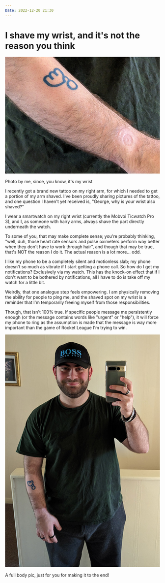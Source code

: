 ```yaml
---
Date: 2022-12-20 21:30
---
```


# I shave my wrist, and it's not the reason you think

![A picture of George's arm, showing a shaved part for his new tattoo but also a shaved wrist.](https://raw.githubusercontent.com/george-probably/chachanidze.com/main/Images/I%20shave%20my%20wrist%2C%20and%20it's%20not%20the%20reason%20you%20think/Tattoo%20Close-Up.jpg)
<div class="caption"><p>Photo by me, since, you know, it's my wrist</p></div>

I recently got a brand new tattoo on my right arm, for which I needed to get a portion of my arm shaved. I've been proudly sharing pictures of the tattoo, and one question I haven't yet received is, "George, why is your wrist also shaved?"

I wear a smartwatch on my right wrist (currently the Mobvoi Ticwatch Pro 3), and I, as someone with hairy arms, always shave the part directly underneath the watch. 

To some of you, that may make complete sense; you're probably thinking, "well, duh, those heart rate sensors and pulse oximeters perform way better when they don't have to work through hair", and though that may be true, that's NOT the reason I do it. The actual reason is a lot more… odd.

I like my phone to be a completely silent and motionless slab; my phone doesn't so much as vibrate if I start getting a phone call. So how do I get my notifications? Exclusively via my watch. This has the knock-on effect that if I don't want to be bothered by notifications, all I have to do is take off my watch for a little bit.

Weirdly, that one analogue step feels empowering. I am physically removing the ability for people to ping me, and the shaved spot on my wrist is a reminder that I'm temporarily freeing myself from those responsibilities.

Though, that isn't 100% true. If specific people message me persistently enough (or the message contains words like "urgent" or "help"), it will force my phone to ring as the assumption is made that the message is way more important than the game of Rocket League I'm trying to win.

![Full body picture of George, showing his arm with tattoo as well as the shaved wrist.](https://raw.githubusercontent.com/george-probably/chachanidze.com/main/Images/I%20shave%20my%20wrist%2C%20and%20it's%20not%20the%20reason%20you%20think/Full%20Body.jpg)
<div class="caption"><p>A full body pic, just for you for making it to the end!</p></div>